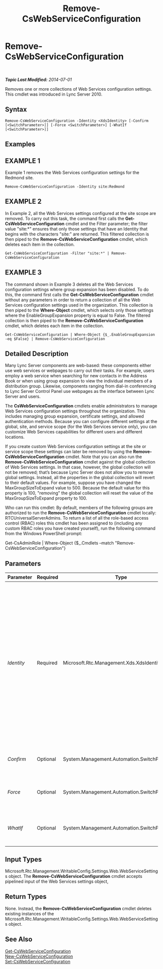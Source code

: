 ﻿---
title: Remove-CsWebServiceConfiguration
TOCTitle: Remove-CsWebServiceConfiguration
ms:assetid: 1df2f881-6594-4de7-9762-8d64b2243355
ms:mtpsurl: https://technet.microsoft.com/en-us/library/Gg398266(v=OCS.15)
ms:contentKeyID: 48183567
ms.date: 07/07/2014
mtps_version: v=OCS.15
---

<div data-xmlns="http://www.w3.org/1999/xhtml">

<div class="topic" data-xmlns="http://www.w3.org/1999/xhtml" data-msxsl="urn:schemas-microsoft-com:xslt" data-cs="http://msdn.microsoft.com/en-us/">

<div data-asp="http://msdn2.microsoft.com/asp">

# Remove-CsWebServiceConfiguration

</div>

<div id="mainSection">

<div id="mainBody">

<span> </span>

_**Topic Last Modified:** 2014-07-01_

Removes one or more collections of Web Services configuration settings. This cmdlet was introduced in Lync Server 2010.

<div>

## Syntax

    Remove-CsWebServiceConfiguration -Identity <XdsIdentity> [-Confirm [<SwitchParameter>]] [-Force <SwitchParameter>] [-WhatIf [<SwitchParameter>]]

</div>

<div>

## Examples

<div>

## EXAMPLE 1

Example 1 removes the Web Services configuration settings for the Redmond site.

    Remove-CsWebServiceConfiguration -Identity site:Redmond

</div>

<div>

## EXAMPLE 2

In Example 2, all the Web Services settings configured at the site scope are removed. To carry out this task, the command first calls the **Get-CsWebServiceConfiguration** cmdlet and the Filter parameter; the filter value "site:\*" ensures that only those settings that have an Identity that begins with the characters "site:" are returned. This filtered collection is then piped to the **Remove-CsWebServiceConfiguration** cmdlet, which deletes each item in the collection.

    Get-CsWebServiceConfiguration -Filter "site:*" | Remove-CsWebServiceConfiguration

</div>

<div>

## EXAMPLE 3

The command shown in Example 3 deletes all the Web Services configuration settings where group expansion has been disabled. To do this, the command first calls the **Get-CsWebServiceConfiguration** cmdlet without any parameters in order to return a collection of all the Web Services configuration settings used in the organization. This collection is then piped to the **Where-Object** cmdlet, which selects only those settings where the EnableGroupExpansion property is equal to False. The filtered collection is then piped to the **Remove-CsWebServiceConfiguration** cmdlet, which deletes each item in the collection.

    Get-CsWebServiceConfiguration | Where-Object {$_.EnableGroupExpansion -eq $False} | Remove-CsWebServiceConfiguration

</div>

</div>

<div>

## Detailed Description

Many Lync Server components are web-based: these components either use web services or webpages to carry out their tasks. For example, users employ a web service when searching for new contacts in the Address Book or when using group expansion to view the individual members of a distribution group. Likewise, components ranging from dial-in conferencing to Lync Server Control Panel use webpages as the interface between Lync Server and users.

The **CsWebServiceConfiguration** cmdlets enable administrators to manage Web Services configuration settings throughout the organization. This includes managing group expansion, certificate settings, and allowed authentication methods. Because you can configure different settings at the global, site, and service scope (for the Web Services service only), you can customize Web Services capabilities for different users and different locations.

If you create custom Web Services configuration settings at the site or service scope these settings can later be removed by using the **Remove-CsWebServiceConfiguration** cmdlet. Note that you can also run the **Remove-CsWebServiceConfiguration** cmdlet against the global collection of Web Services settings. In that case, however, the global collection will not be removed; that’s because Lync Server does not allow you to remove global settings. Instead, all the properties in the global collection will revert to their default values. For example, suppose you have changed the MaxGroupSizeToExpand value to 500. Because the default value for this property is 100, "removing" the global collection will reset the value of the MaxGroupSizeToExpand property to 100.

Who can run this cmdlet: By default, members of the following groups are authorized to run the **Remove-CsWebServiceConfiguration** cmdlet locally: RTCUniversalServerAdmins. To return a list of all the role-based access control (RBAC) roles this cmdlet has been assigned to (including any custom RBAC roles you have created yourself), run the following command from the Windows PowerShell prompt:

Get-CsAdminRole | Where-Object {$\_.Cmdlets –match "Remove-CsWebServiceConfiguration"}

</div>

<div>

## Parameters


<table>
<colgroup>
<col style="width: 25%" />
<col style="width: 25%" />
<col style="width: 25%" />
<col style="width: 25%" />
</colgroup>
<thead>
<tr class="header">
<th>Parameter</th>
<th>Required</th>
<th>Type</th>
<th>Description</th>
</tr>
</thead>
<tbody>
<tr class="odd">
<td><p><em>Identity</em></p></td>
<td><p>Required</p></td>
<td><p>Microsoft.Rtc.Management.Xds.XdsIdentity</p></td>
<td><p>Unique identifier for the Web Services configuration settings to be removed. To remove settings configured at the site scope, use syntax similar to this: -Identity &quot;site:Redmond&quot;. To remove settings configured at the service scope, use syntax similar to this: -Identity &quot;service:WebServer:atl-cs-001.litwareinc.com&quot;.</p>
<p>The <strong>Remove-CsWebServiceConfiguration</strong> cmdlet can also be run against the global collection. In that case, however, the global collection will not be removed; instead, all the properties in that collection will be reset to their default values. To reset the global collection, use this syntax: -Identity global.</p></td>
</tr>
<tr class="even">
<td><p><em>Confirm</em></p></td>
<td><p>Optional</p></td>
<td><p>System.Management.Automation.SwitchParameter</p></td>
<td><p>Prompts you for confirmation before executing the command.</p></td>
</tr>
<tr class="odd">
<td><p><em>Force</em></p></td>
<td><p>Optional</p></td>
<td><p>System.Management.Automation.SwitchParameter</p></td>
<td><p>Suppresses the display of any non-fatal error message that might occur when running the command.</p></td>
</tr>
<tr class="even">
<td><p><em>WhatIf</em></p></td>
<td><p>Optional</p></td>
<td><p>System.Management.Automation.SwitchParameter</p></td>
<td><p>Describes what would happen if you executed the command without actually executing the command.</p></td>
</tr>
</tbody>
</table>


</div>

<div>

## Input Types

Microsoft.Rtc.Management.WritableConfig.Settings.Web.WebServiceSettings object. The **Remove-CsWebServiceConfiguration** cmdlet accepts pipelined input of the Web Services settings object,

</div>

<div>

## Return Types

None. Instead, the **Remove-CsWebServiceConfiguration** cmdlet deletes existing instances of the Microsoft.Rtc.Management.WritableConfig.Settings.Web.WebServiceSettings object.

</div>

<div>

## See Also


[Get-CsWebServiceConfiguration](get-cswebserviceconfiguration.md)  
[New-CsWebServiceConfiguration](new-cswebserviceconfiguration.md)  
[Set-CsWebServiceConfiguration](set-cswebserviceconfiguration.md)  
  

</div>

</div>

<span> </span>

</div>

</div>

</div>

